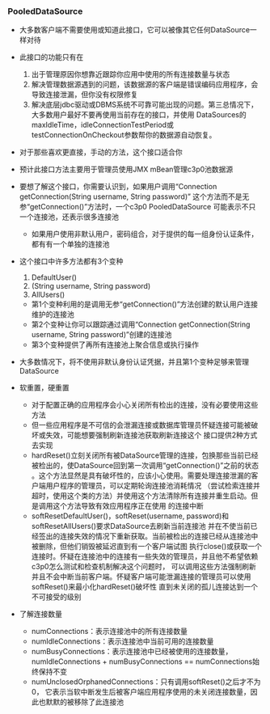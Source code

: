 ### PooledDataSource
 * 大多数客户端不需要使用或知道此接口，它可以被像其它任何DataSource一样对待
 * 此接口的功能只有在
   1. 出于管理原因你想靠近跟踪你应用中使用的所有连接数量与状态
   2. 解决管理数据源遇到的问题，该数据源的客户端是错误编码应用程序，会导致连接泄漏，但你没有权限修复
   3. 解决底层jdbc驱动或DBMS系统不可靠可能出现的问题。第三总情况下，大多数用户最好不要再使用当前存在的接口，并使用
   DataSources的maxIdleTime，idleConnectionTestPeriod或testConnectionOnCheckout参数帮你的数据源自动恢复。
 
 * 对于那些喜欢更直接，手动的方法，这个接口适合你
 * 预计此接口方法主要用于管理员使用JMX mBean管理c3p0池数据源
 
 * 要想了解这个接口，你需要认识到，如果用户调用“Connection getConnection(String username, String password)”
 这个方法而不是无参“getConnection()”方法时，一个c3p0 PooledDataSource 可能表示不只一个连接池，还表示很多连接池
   + 如果用户使用非默认用户，密码组合，对于提供的每一组身份认证条件，都有有一个单独的连接池
   
 * 这个接口中许多方法都有3个变种
   1. DefaultUser()
   2. (String username, String password)
   3. AllUsers()
   + 第1个变种利用的是调用无参“getConnection()”方法创建的默认用户连接维护的连接池
   + 第2个变种让你可以跟踪通过调用“Connection getConnection(String username, String password)”创建的连接池
   + 第3个变种提供了再所有连接池上聚合信息或执行操作
   
 * 大多数情况下，将不使用非默认身份认证凭据，并且第1个变种足够来管理DataSource
 * 软重置，硬重置
   + 对于配置正确的应用程序会小心关闭所有检出的连接，没有必要使用这些方法
   + 但一些应用程序是不可信的会泄漏连接或数据库管理员怀疑连接可能被破坏或失效，可能想要强制刷新连接池获取刷新连接这个
   接口提供2种方式去实现
   + hardReset()立刻关闭所有被DataSource管理的连接，包换那些当前已经被检出的，使DataSource回到第一次调用“getConnection()”之前的状态
   。这个方法显然是具有破坏性的，应该小心使用。需要处理连接泄漏的客户端用户程序的管理员，可以定期轮询连接池消耗情况
   （尝试检索连接并超时，使用这个类的方法）并使用这个方法清除所有连接并重生启动。但是调用这个方法导致有效应用程序正在使用
   的连接中断
   + softResetDefaultUser()，softReset(username, password)和softResetAllUsers()要求DataSource去刷新当前连接池
   并在不使当前已经签出的连接失效的情况下重新获取。当前被检出的连接已经从连接池中被删除，但他们销毁被延迟直到有一个客户端试图
   执行close()或获取一个连接时。怀疑在连接池中的连接有一些失效的管理员，并且他不希望依赖c3p0怎么测试和检查机制解决这个问题时，
   可以调用这些方法强制刷新并且不会中断当前客户端。怀疑客户端可能泄漏连接的管理员可以使用softReset()来最小化hardReset()破坏性
   直到未关闭的孤儿连接达到一个不可接受的级别
   
 * 了解连接数量
   + numConnections：表示连接池中的所有连接数量
   + numIdleConnections：表示连接池中当前可用的连接数量
   + numBusyConnections：表示连接池中已经被使用的连接数量，numIdleConnections + numBusyConnections == numConnections始终保持不变
   + numUnclosedOrphanedConnections：只有调用softReset()之后才不为0，
   它表示当软中断发生后被客户端应用程序使用的未关闭连接数量，因此也默默的被移除了此连接池
   
 